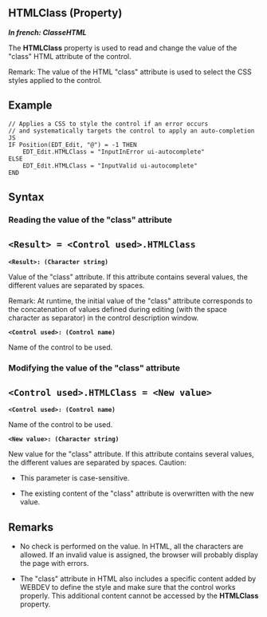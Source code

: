 


## HTMLClass (Property)

***In french: ClasseHTML***
	



<a name="XUse"></a>
<a name="Use"></a>
<a name="description"></a>
The **HTMLClass** property is used to read and change the value of the "class" HTML attribute of the control. 

Remark: The value of the HTML "class" attribute is used to select the CSS styles applied to the control. 
<a name="Example1"></a>
<a name="sample_code"></a>

## Example


```wl
// Applies a CSS to style the control if an error occurs
// and systematically targets the control to apply an auto-completion JS
IF Position(EDT_Edit, "@") = -1 THEN
    EDT_Edit.HTMLClass = "InputInError ui-autocomplete"
ELSE
    EDT_Edit.HTMLClass = "InputValid ui-autocomplete"
END
```

<a name="XSYNTAX"></a>

## Syntax
<a name="SYNTAX1"></a>

### Reading the value of the "class" attribute

`<Result> = <Control used>.HTMLClass`
---

**`<Result>: (Character string)`**

Value of the "class" attribute. If this attribute contains several values, the different values are separated by spaces. 

Remark: At runtime, the initial value of the "class" attribute corresponds to the concatenation of values defined during editing (with the space character as separator) in the control description window.

**`<Control used>: (Control name)`**

Name of the control to be used.


<a name="SYNTAX2"></a>

### Modifying the value of the "class" attribute

`<Control used>.HTMLClass = <New value>`
---

**`<Control used>: (Control name)`**

Name of the control to be used. 

**`<New value>: (Character string)`**

New value for the "class" attribute. If this attribute contains several values, the different values are separated by spaces. 
Caution: 

- This parameter is case-sensitive. 

- The existing content of the "class" attribute is overwritten with the new value. 






<a name="NOTE0"></a>
<a name="NOTE0_1"></a>

## Remarks


- No check is performed on the value. In HTML, all the characters are allowed. If an invalid value is assigned, the browser will probably display the page with errors.

- The "class" attribute in HTML also includes a specific content added by WEBDEV to define the style and make sure that the control works properly. This additional content cannot be accessed by the **HTMLClass** property.





